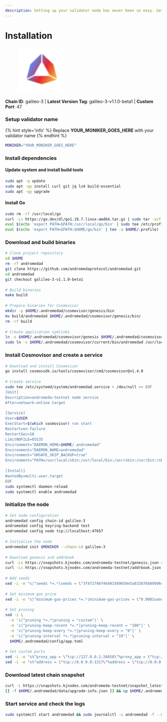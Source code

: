 ```yaml
---
description: Setting up your validator node has never been so easy. Get your validator running in minutes by following step by step instructions.
---
```


# Installation

<figure><img src="https://raw.githubusercontent.com/kj89/cosmos-images/main/logos/andromeda.png" width="150" alt=""><figcaption></figcaption></figure>

**Chain ID**: galileo-3 | **Latest Version Tag**: galileo-3-v1.1.0-beta1 | **Custom Port**: 47

### Setup validator name

{% hint style='info' %}
Replace **YOUR_MONIKER_GOES_HERE** with your validator name
{% endhint %}

```bash
MONIKER="YOUR_MONIKER_GOES_HERE"
```

### Install dependencies

#### Update system and install build tools

```bash
sudo apt -q update
sudo apt -qy install curl git jq lz4 build-essential
sudo apt -qy upgrade
```

#### Install Go

```bash
sudo rm -rf /usr/local/go
curl -Ls https://go.dev/dl/go1.19.7.linux-amd64.tar.gz | sudo tar -xzf - -C /usr/local
eval $(echo 'export PATH=$PATH:/usr/local/go/bin' | sudo tee /etc/profile.d/golang.sh)
eval $(echo 'export PATH=$PATH:$HOME/go/bin' | tee -a $HOME/.profile)
```

### Download and build binaries

```bash
# Clone project repository
cd $HOME
rm -rf andromedad
git clone https://github.com/andromedaprotocol/andromedad.git
cd andromedad
git checkout galileo-3-v1.1.0-beta1

# Build binaries
make build

# Prepare binaries for Cosmovisor
mkdir -p $HOME/.andromedad/cosmovisor/genesis/bin
mv build/andromedad $HOME/.andromedad/cosmovisor/genesis/bin/
rm -rf build

# Create application symlinks
ln -s $HOME/.andromedad/cosmovisor/genesis $HOME/.andromedad/cosmovisor/current
sudo ln -s $HOME/.andromedad/cosmovisor/current/bin/andromedad /usr/local/bin/andromedad
```

### Install Cosmovisor and create a service

```bash
# Download and install Cosmovisor
go install cosmossdk.io/tools/cosmovisor/cmd/cosmovisor@v1.4.0

# Create service
sudo tee /etc/systemd/system/andromedad.service > /dev/null << EOF
[Unit]
Description=andromeda-testnet node service
After=network-online.target

[Service]
User=$USER
ExecStart=$(which cosmovisor) run start
Restart=on-failure
RestartSec=10
LimitNOFILE=65535
Environment="DAEMON_HOME=$HOME/.andromedad"
Environment="DAEMON_NAME=andromedad"
Environment="UNSAFE_SKIP_BACKUP=true"
Environment="PATH=/usr/local/sbin:/usr/local/bin:/usr/sbin:/usr/bin:/sbin:/bin:/usr/games:/usr/local/games:/snap/bin:$HOME/.andromedad/cosmovisor/current/bin"

[Install]
WantedBy=multi-user.target
EOF
sudo systemctl daemon-reload
sudo systemctl enable andromedad
```

### Initialize the node

```bash
# Set node configuration
andromedad config chain-id galileo-3
andromedad config keyring-backend test
andromedad config node tcp://localhost:47657

# Initialize the node
andromedad init $MONIKER --chain-id galileo-3

# Download genesis and addrbook
curl -Ls https://snapshots.kjnodes.com/andromeda-testnet/genesis.json > $HOME/.andromedad/config/genesis.json
curl -Ls https://snapshots.kjnodes.com/andromeda-testnet/addrbook.json > $HOME/.andromedad/config/addrbook.json

# Add seeds
sed -i -e "s|^seeds *=.*|seeds = \"3f472746f46493309650e5a033076689996c8881@andromeda-testnet.rpc.kjnodes.com:47659\"|" $HOME/.andromedad/config/config.toml

# Set minimum gas price
sed -i -e "s|^minimum-gas-prices *=.*|minimum-gas-prices = \"0.0001uandr\"|" $HOME/.andromedad/config/app.toml

# Set pruning
sed -i \
  -e 's|^pruning *=.*|pruning = "custom"|' \
  -e 's|^pruning-keep-recent *=.*|pruning-keep-recent = "100"|' \
  -e 's|^pruning-keep-every *=.*|pruning-keep-every = "0"|' \
  -e 's|^pruning-interval *=.*|pruning-interval = "19"|' \
  $HOME/.andromedad/config/app.toml

# Set custom ports
sed -i -e "s%^proxy_app = \"tcp://127.0.0.1:26658\"%proxy_app = \"tcp://127.0.0.1:47658\"%; s%^laddr = \"tcp://127.0.0.1:26657\"%laddr = \"tcp://127.0.0.1:47657\"%; s%^pprof_laddr = \"localhost:6060\"%pprof_laddr = \"localhost:47060\"%; s%^laddr = \"tcp://0.0.0.0:26656\"%laddr = \"tcp://0.0.0.0:47656\"%; s%^prometheus_listen_addr = \":26660\"%prometheus_listen_addr = \":47660\"%" $HOME/.andromedad/config/config.toml
sed -i -e "s%^address = \"tcp://0.0.0.0:1317\"%address = \"tcp://0.0.0.0:47317\"%; s%^address = \":8080\"%address = \":47080\"%; s%^address = \"0.0.0.0:9090\"%address = \"0.0.0.0:47090\"%; s%^address = \"0.0.0.0:9091\"%address = \"0.0.0.0:47091\"%; s%^address = \"0.0.0.0:8545\"%address = \"0.0.0.0:47545\"%; s%^ws-address = \"0.0.0.0:8546\"%ws-address = \"0.0.0.0:47546\"%" $HOME/.andromedad/config/app.toml
```

### Download latest chain snapshot

```bash
curl -L https://snapshots.kjnodes.com/andromeda-testnet/snapshot_latest.tar.lz4 | tar -Ilz4 -xf - -C $HOME/.andromedad
[[ -f $HOME/.andromedad/data/upgrade-info.json ]] && cp $HOME/.andromedad/data/upgrade-info.json $HOME/.andromedad/cosmovisor/genesis/upgrade-info.json
```

### Start service and check the logs

```bash
sudo systemctl start andromedad && sudo journalctl -u andromedad -f --no-hostname -o cat
```
